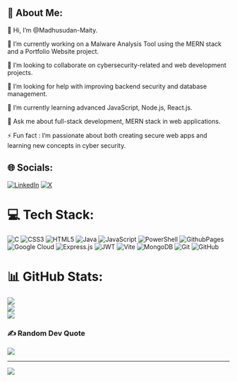 💫 About Me:
--------------------------------------------------------------------------------------------------------------------------------------------------------------------------------------------------------------------------------------------------------------------------------------------------------------------------------------------------------------------------------------------------------------------------------------
👋 Hi, I’m @Madhusudan-Maity.

🔭 I’m currently working on a Malware Analysis Tool using the MERN stack and a Portfolio Website project.

👯 I’m looking to collaborate on cybersecurity-related and web development projects.

🤝 I’m looking for help with improving backend security and database management.

🌱 I’m currently learning advanced JavaScript, Node.js, React.js.

💬 Ask me about full-stack development, MERN stack in web applications.

⚡ Fun fact : I’m passionate about both creating secure web apps and learning new concepts in cyber security.


## 🌐 Socials:
[![LinkedIn](https://img.shields.io/badge/LinkedIn-%230077B5.svg?logo=linkedin&logoColor=white)](https://linkedin.com/in/madhusudan-maity) [![X](https://img.shields.io/badge/X-black.svg?logo=X&logoColor=white)](https://x.com/MSM_Madhu) 

# 💻 Tech Stack:
![C](https://img.shields.io/badge/c-%2300599C.svg?style=for-the-badge&logo=c&logoColor=white) ![CSS3](https://img.shields.io/badge/css3-%231572B6.svg?style=for-the-badge&logo=css3&logoColor=white) ![HTML5](https://img.shields.io/badge/html5-%23E34F26.svg?style=for-the-badge&logo=html5&logoColor=white) ![Java](https://img.shields.io/badge/java-%23ED8B00.svg?style=for-the-badge&logo=openjdk&logoColor=white) ![JavaScript](https://img.shields.io/badge/javascript-%23323330.svg?style=for-the-badge&logo=javascript&logoColor=%23F7DF1E) ![PowerShell](https://img.shields.io/badge/PowerShell-%235391FE.svg?style=for-the-badge&logo=powershell&logoColor=white) ![GithubPages](https://img.shields.io/badge/github%20pages-121013?style=for-the-badge&logo=github&logoColor=white) ![Google Cloud](https://img.shields.io/badge/GoogleCloud-%234285F4.svg?style=for-the-badge&logo=google-cloud&logoColor=white) ![Express.js](https://img.shields.io/badge/express.js-%23404d59.svg?style=for-the-badge&logo=express&logoColor=%2361DAFB) ![JWT](https://img.shields.io/badge/JWT-black?style=for-the-badge&logo=JSON%20web%20tokens) ![Vite](https://img.shields.io/badge/vite-%23646CFF.svg?style=for-the-badge&logo=vite&logoColor=white) ![MongoDB](https://img.shields.io/badge/MongoDB-%234ea94b.svg?style=for-the-badge&logo=mongodb&logoColor=white) ![Git](https://img.shields.io/badge/git-%23F05033.svg?style=for-the-badge&logo=git&logoColor=white) ![GitHub](https://img.shields.io/badge/github-%23121011.svg?style=for-the-badge&logo=github&logoColor=white)
# 📊 GitHub Stats:
![](https://github-readme-stats.vercel.app/api?username=Madhusudan-Maity&theme=panda&hide_border=false&include_all_commits=false&count_private=false)<br/>
![](https://github-readme-streak-stats.herokuapp.com/?user=Madhusudan-Maity&theme=panda&hide_border=false)<br/>
![](https://github-readme-stats.vercel.app/api/top-langs/?username=Madhusudan-Maity&theme=panda&hide_border=false&include_all_commits=false&count_private=false&layout=compact)

### ✍️ Random Dev Quote
![](https://quotes-github-readme.vercel.app/api?type=horizontal&theme=radical)

---
[![](https://visitcount.itsvg.in/api?id=Madhusudan-Maity&icon=0&color=0)](https://visitcount.itsvg.in)

